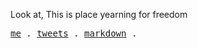 Look at, This is place yearning for freedom
<p>
  <samp>
    <a href="https://qzzhu.cn">me</a> .
    <a href="https://twitter.com/Zhazhazhu_">tweets</a> .
    <a href="https://md.qzzhu.cn/">markdown</a> .
  </samp>
</p>

<!--
**zhazhazhu/zhazhazhu** is a ✨ _special_ ✨ repository because its `README.md` (this file) appears on your GitHub profile.

Here are some ideas to get you started:

- 🔭 I’m currently working on ...
- 🌱 I’m currently learning ...
- 👯 I’m looking to collaborate on ...
- 🤔 I’m looking for help with ...
- 💬 Ask me about ...
- 📫 How to reach me: ...
- 😄 Pronouns: ...
- ⚡ Fun fact: ...
-->
